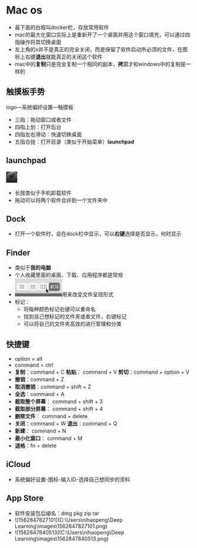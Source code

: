 # Mac os

* 最下面的白框叫docker栏，存放常用软件
* mac的最大化窗口实际上是重新开了一个桌面并用这个窗口填充，可以通过四指操作将其切换桌面
* 左上角的x并不是真正的完全关闭，而是保留了软件启动所必须的文件，在图标上右键**退出**就能真正的关闭这个软件
* mac中的**复制**只是完全复制一个相同的副本，**拷贝**才和windows中的复制是一样的



## 触摸板手势

 logo—系统偏好设置—触摸板

* 三指：拖动窗口或者文件
* 四指上划：打开后台
* 四指左右滑动：快速切换桌面
* 五指合拢：打开目录（类似于开始菜单）**launchpad**



## launchpad

![1561616686251](../images/1561616686251.png)

* 长按类似于手机卸载软件
* 拖动可以将两个软件合并到一个文件夹中



## Dock

* 打开一个软件时，会在dock栏中显示，可以**右键**选择是否显示，何时显示



## Finder

* 类似于**我的电脑**
* 个人收藏里面的桌面、下载、应用程序都是常规
* ![1561617223113](../images/1561617223113.png)用来改变文件呈现形式
* 标记：
  * 将每种颜色标记右键可以重命名
  * 找到自己想标记的文件夹或者文件，右键标记
  * 可以将自己的文件夹高效的进行管理和分类



## 快捷键

* option = alt
* command = ctrl
* **复制**：command + C   **粘贴**： command + V    **剪切**：command + option + V
* **撤销**：command + Z 
* **取消撤销**：command + shift + Z
* **全选**：command + A
* **截取整个屏幕**： command + shift + 3
* **截取部分屏幕**： command + shift + 4
* **删除文件**： command + delete
* **关闭**：command + W            **退出**：command + Q
* **新建**： command + N
* **最小化窗口**： command + M
* **退格**：fn + delete



##  iCloud

* 系统偏好设置-图标-输入ID-选择自己想同步的资料



## App Store

* 软件安装包后缀名：dmg  pkg  zip  tar
* ![1562847827101](C:\Users\nihaopeng\Deep Learning\images\1562847827101.png)
* ![1562847840513](C:\Users\nihaopeng\Deep Learning\images\1562847840513.png)






